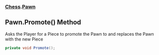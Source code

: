 ### [Chess](Chess.md 'Chess').[Pawn](Chess.Pawn.md 'Chess.Pawn')

## Pawn.Promote() Method

Asks the Player for a Piece to promote the Pawn to and replaces the Pawn with the new Piece

```csharp
private void Promote();
```